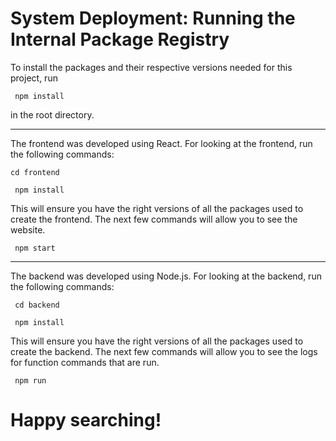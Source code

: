 # System Deployment: Running the Internal Package Registry


To install the packages and their respective versions needed for this project, run


<code> npm install </code>


in the root directory.


---


The frontend was developed using React. For looking at the frontend, run the following commands:


<code>cd frontend</code>


<code> npm install </code>


This will ensure you have the right versions of all the packages used to create the frontend. The next few commands will allow you to see the website.


<code> npm start </code>


---


The backend was developed using Node.js. For looking at the backend, run the following commands:


<code> cd backend </code>


<code> npm install </code>


This will ensure you have the right versions of all the packages used to create the backend. The next few commands will allow you to see the logs for function commands that are run.


<code> npm run </code>


# Happy searching!
